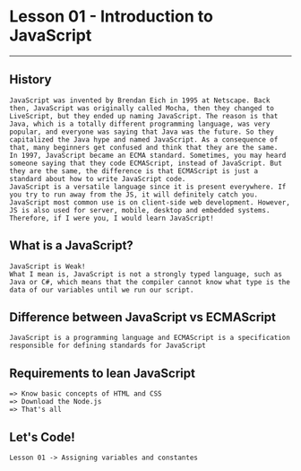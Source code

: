 # Lesson 01 - Introduction to JavaScript
***
## History
    JavaScript was invented by Brendan Eich in 1995 at Netscape. Back then, JavaScript was originally called Mocha, then they changed to LiveScript, but they ended up naming JavaScript. The reason is that Java, which is a totally different programming language, was very popular, and everyone was saying that Java was the future. So they capitalized the Java hype and named JavaScript. As a consequence of that, many beginners get confused and think that they are the same.
    In 1997, JavaScript became an ECMA standard. Sometimes, you may heard someone saying that they code ECMAScript, instead of JavaScript. But they are the same, the difference is that ECMAScript is just a standard about how to write JavaScript code. 
    JavaScript is a versatile language since it is present everywhere. If you try to run away from the JS, it will definitely catch you. JavaScript most common use is on client-side web development. However, JS is also used for server, mobile, desktop and embedded systems.
    Therefore, if I were you, I would learn JavaScript!

## What is a JavaScript?
    JavaScript is Weak!
    What I mean is, JavaScript is not a strongly typed language, such as Java or C#, which means that the compiler cannot know what type is the  data of our variables until we run our script.

## Difference between JavaScript vs ECMAScript
    JavaScript is a programming language and ECMAScript is a specification responsible for defining standards for JavaScript

## Requirements to lean JavaScript
    => Know basic concepts of HTML and CSS
    => Download the Node.js 
    => That's all

## Let's Code!
    Lesson 01 -> Assigning variables and constantes
